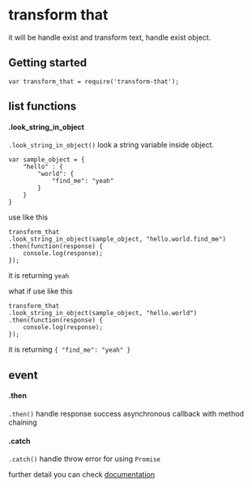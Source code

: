 # transform that

it will be handle exist and transform text, handle exist object.

## Getting started

`var transform_that = require('transform-that');`


## list functions

#### .look_string_in_object
`.look_string_in_object()` look a string variable inside object.
````
var sample_object = {
    "hello" : {
        "world": {
            "find_me": "yeah"
        }
    }
}
````
use like this
````
transform_that
.look_string_in_object(sample_object, "hello.world.find_me")
.then(function(response) {
    console.log(response);
});
````

it is returning `yeah`

what if use like this

````
transform_that
.look_string_in_object(sample_object, "hello.world")
.then(function(response) {
    console.log(response);
});
````

it is returning  `{ "find_me": "yeah" }`


## event

#### .then

`.then()` handle response success asynchronous callback with method chaining


#### .catch
`.catch()` handle throw error for using `Promise` 


further detail you can check [documentation](https://www.promisejs.org/)